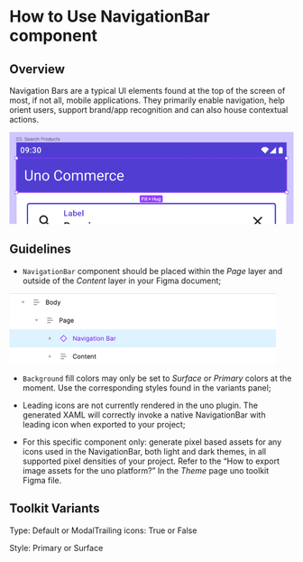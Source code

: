# How to Use NavigationBar component

## Overview

Navigation Bars are a typical UI elements found at the top of the screen of most, if not all, mobile applications. They primarily enable navigation, help orient users, support brand/app recognition and can  also house contextual actions. 

![Screenshot of a Navigation Bar](images/clip_image001.png)

## Guidelines

* `NavigationBar` component should be placed within the *Page* layer and outside of the *Content* layer in your Figma document;


![Screenshot of the suggested layer structure described above.](images/clip_image002.png)

* `Background` fill colors may only be set to *Surface* or *Primary* colors at the moment. Use the corresponding styles found in the variants panel;

* Leading icons are not currently rendered in the uno plugin. The generated XAML will correctly invoke a native NavigationBar with leading icon when exported to your project;

* For this specific component only: generate pixel based assets for any icons used in the NavigationBar, both light and dark themes, in all supported pixel densities of your project. Refer to the “How to export image assets for the uno platform?” In the *Theme* page uno toolkit Figma file.

## Toolkit Variants

Type: Default or ModalTrailing icons: True or False

Style: Primary or Surface